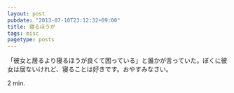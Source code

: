 ```yaml
---
layout: post
pubdate: "2013-07-10T23:12:32+09:00"
title: 寝るほうが
tags: misc
pagetype: posts
---
```

「彼女と居るより寝るほうが良くて困っている」と誰かが言っていた。ぼくに彼女は居ないけれど、寝ることは好きです。おやすみなさい。

2 min.
